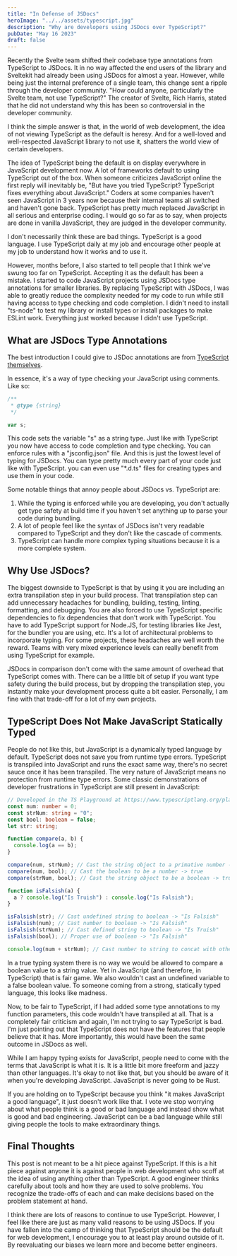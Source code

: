 ```yaml
---
title: "In Defense of JSDocs"
heroImage: "../../assets/typescript.jpg"
description: "Why are developers using JSDocs over TypeScript?"
pubDate: "May 16 2023"
draft: false
---
```


Recently the Svelte team shifted their codebase type annotations from TypeScript to JSDocs. It in no way affected the end users of the library and Sveltekit had already been using JSDocs for almost a year. However, while being just the internal preference of a single team, this change sent a ripple through the developer community. "How could anyone, particularly the Svelte team, not use TypeScript?" The creator of Svelte, Rich Harris, stated that he did not understand why this has been so controversial in the developer community.

I think the simple answer is that, in the world of web development, the idea of not viewing TypeScript as the default is heresy. And for a well-loved and well-respected JavaScript library to not use it, shatters the world view of certain developers.

The idea of TypeScript being the default is on display everywhere in JavaScript development now. A lot of frameworks default to using TypeScript out of the box. When someone criticizes JavaScript online the first reply will inevitably be, "But have you tried TypeScript? TypeScript fixes everything about JavaScript." Coders at some companies haven't seen JavaScript in 3 years now because their internal teams all switched and haven't gone back. TypeScript has pretty much replaced JavaScript in all serious and enterprise coding. I would go so far as to say, when projects are done in vanilla JavaScript, they are judged in the developer community.

I don't necessarily think these are bad things. TypeScript is a good language. I use TypeScript daily at my job and encourage other people at my job to understand how it works and to use it.

However, months before, I also started to tell people that I think we've swung too far on TypeScript. Accepting it as the default has been a mistake. I started to code JavaScript projects using JSDocs type annotations for smaller libraries. By replacing TypeScript with JSDocs, I was able to greatly reduce the complexity needed for my code to run while still having access to type checking and code completion. I didn't need to install "ts-node" to test my library or install types or install packages to make ESLint work. Everything just worked because I didn't use TypeScript.

## What are JSDocs Type Annotations

The best introduction I could give to JSDoc annotations are from [TypeScript themselves](https://www.typescriptlang.org/docs/handbook/jsdoc-supported-types.html).

In essence, it's a way of type checking your JavaScript using comments. Like so:

```js
/**
 * @type {string}
 */

var s;
```

This code sets the variable "s" as a string type. Just like with TypeScript you now have access to code completion and type checking. You can enforce rules with a "jsconfig.json" file. And this is just the lowest level of typing for JSDocs. You can type pretty much every part of your code just like with TypeScript. you can even use "\*.d.ts" files for creating types and use them in your code.

Some notable things that annoy people about JSDocs vs. TypeScript are:

1. While the typing is enforced while you are developing, you don't actually get type safety at build time if you haven't set anything up to parse your code during bundling.
2. A lot of people feel like the syntax of JSDocs isn't very readable compared to TypeScript and they don't like the cascade of comments.
3. TypeScript can handle more complex typing situations because it is a more complete system.

## Why Use JSDocs?

The biggest downside to TypeScript is that by using it you are including an extra transpilation step in your build process. That transpilation step can add unnecessary headaches for bundling, building, testing, linting, formatting, and debugging. You are also forced to use TypeScript specific dependencies to fix dependencies that don't work with TypeScript. You have to add TypeScript support for Node.JS, for testing libraries like Jest, for the bundler you are using, etc. It's a lot of architectural problems to incorporate typing. For some projects, these headaches are well worth the reward. Teams with very mixed experience levels can really benefit from using TypeScript for example.

JSDocs in comparison don't come with the same amount of overhead that TypeScript comes with. There can be a little bit of setup if you want type safety during the build process, but by dropping the transpilation step, you instantly make your development process quite a bit easier. Personally, I am fine with that trade-off for a lot of my own projects.

## TypeScript Does Not Make JavaScript Statically Typed

People do not like this, but JavaScript is a dynamically typed language by default. TypeScript does not save you from runtime type errors. TypeScript is transpiled into JavaScript and runs the exact same way, there's no secret sauce once it has been transpiled. The very nature of JavaScript means no protection from runtime type errors. Some classic demonstrations of developer frustrations in TypeScript are still present in JavaScript:

```ts
// Developed in the TS Playground at https://www.typescriptlang.org/play using v5.0.4, standard TSConfig
const num: number = 0;
const strNum: string = "0";
const bool: boolean = false;
let str: string;

function compare(a, b) {
  console.log(a == b);
}

compare(num, strNum); // Cast the string object to a primative number -> true
compare(num, bool); // Cast the boolean to be a number -> true
compare(strNum, bool); // Cast the string object to be a boolean -> true

function isFalsish(a) {
  a ? console.log("Is Truish") : console.log("Is Falsish");
}

isFalsish(str); // Cast undefined string to boolean -> "Is Falsish"
isFalsish(num); // Cast number to boolean -> "Is Falsish"
isFalsish(strNum); // Cast defined string to boolean -> "Is Truish"
isFalsish(bool); // Proper use of boolean -> "Is Falsish"

console.log(num + strNum); // Cast number to string to concat with other string variable -> "00"
```

In a true typing system there is no way we would be allowed to compare a boolean value to a string value. Yet in JavaScript (and therefore, in TypeScript) that is fair game. We also wouldn't cast an undefined variable to a false boolean value. To someone coming from a strong, statically typed language, this looks like madness.

Now, to be fair to TypeScript, if I had added some type annotations to my function parameters, this code wouldn't have transpiled at all. That is a completely fair criticism and again, I'm not trying to say TypeScript is bad. I'm just pointing out that TypeScript does not have the features that people believe that it has. More importantly, this would have been the same outcome in JSDocs as well.

While I am happy typing exists for JavaScript, people need to come with the terms that JavaScript is what it is. It is a little bit more freeform and jazzy than other languages. It's okay to not like that, but you should be aware of it when you're developing JavaScript. JavaScript is never going to be Rust.

If you are holding on to TypeScript because you think "it makes JavaScript a good language", it just doesn't work like that. I vote we stop worrying about what people think is a good or bad language and instead show what is good and bad engineering. JavaScript can be a bad language while still giving people the tools to make extraordinary things.

## Final Thoughts

This post is not meant to be a hit piece against TypeScript. If this is a hit piece against anyone it is against people in web development who scoff at the idea of using anything other than TypeScript. A good engineer thinks carefully about tools and how they are used to solve problems. You recognize the trade-offs of each and can make decisions based on the problem statement at hand.

I think there are lots of reasons to continue to use TypeScript. However, I feel like there are just as many valid reasons to be using JSDocs. If you have fallen into the camp of thinking that TypeScript should be the default for web development, I encourage you to at least play around outside of it. By reevaluating our biases we learn more and become better engineers.
